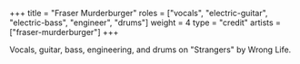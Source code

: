 +++
title = "Fraser Murderburger"
roles = ["vocals", "electric-guitar", "electric-bass", "engineer", "drums"]
weight = 4
type = "credit"
artists = ["fraser-murderburger"]
+++

Vocals, guitar, bass, engineering, and drums on "Strangers" by Wrong Life.

